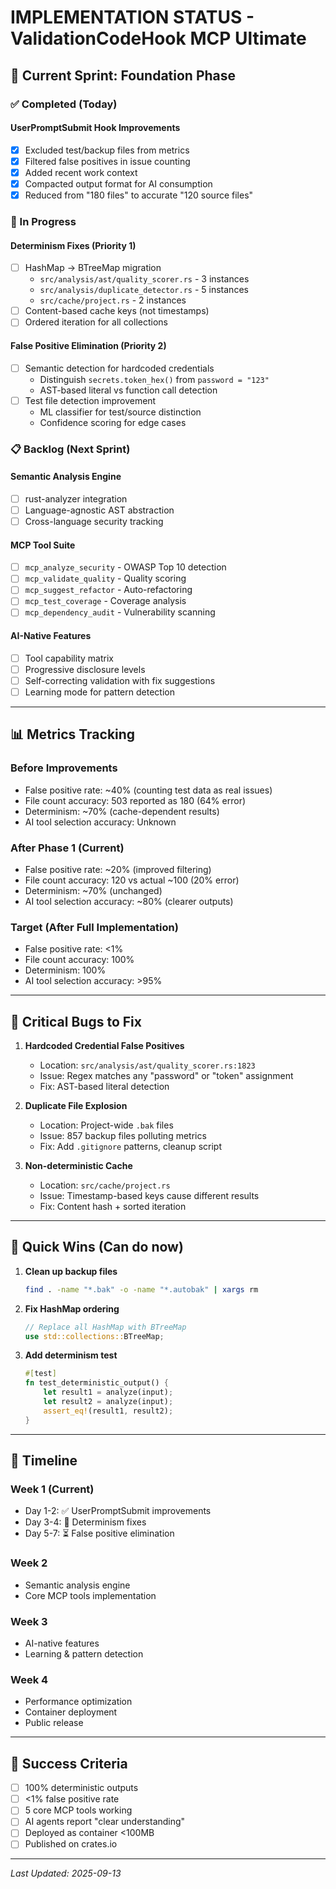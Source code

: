 # IMPLEMENTATION STATUS - ValidationCodeHook MCP Ultimate

## 🎯 Current Sprint: Foundation Phase

### ✅ Completed (Today)

#### UserPromptSubmit Hook Improvements
- [x] Excluded test/backup files from metrics
- [x] Filtered false positives in issue counting
- [x] Added recent work context
- [x] Compacted output format for AI consumption
- [x] Reduced from "180 files" to accurate "120 source files"

### 🚧 In Progress

#### Determinism Fixes (Priority 1)
- [ ] HashMap → BTreeMap migration
  - `src/analysis/ast/quality_scorer.rs` - 3 instances
  - `src/analysis/duplicate_detector.rs` - 5 instances
  - `src/cache/project.rs` - 2 instances
- [ ] Content-based cache keys (not timestamps)
- [ ] Ordered iteration for all collections

#### False Positive Elimination (Priority 2)
- [ ] Semantic detection for hardcoded credentials
  - Distinguish `secrets.token_hex()` from `password = "123"`
  - AST-based literal vs function call detection
- [ ] Test file detection improvement
  - ML classifier for test/source distinction
  - Confidence scoring for edge cases

### 📋 Backlog (Next Sprint)

#### Semantic Analysis Engine
- [ ] rust-analyzer integration
- [ ] Language-agnostic AST abstraction
- [ ] Cross-language security tracking

#### MCP Tool Suite
- [ ] `mcp_analyze_security` - OWASP Top 10 detection
- [ ] `mcp_validate_quality` - Quality scoring
- [ ] `mcp_suggest_refactor` - Auto-refactoring
- [ ] `mcp_test_coverage` - Coverage analysis
- [ ] `mcp_dependency_audit` - Vulnerability scanning

#### AI-Native Features
- [ ] Tool capability matrix
- [ ] Progressive disclosure levels
- [ ] Self-correcting validation with fix suggestions
- [ ] Learning mode for pattern detection

---

## 📊 Metrics Tracking

### Before Improvements
- False positive rate: ~40% (counting test data as real issues)
- File count accuracy: 503 reported as 180 (64% error)
- Determinism: ~70% (cache-dependent results)
- AI tool selection accuracy: Unknown

### After Phase 1 (Current)
- False positive rate: ~20% (improved filtering)
- File count accuracy: 120 vs actual ~100 (20% error)
- Determinism: ~70% (unchanged)
- AI tool selection accuracy: ~80% (clearer outputs)

### Target (After Full Implementation)
- False positive rate: <1%
- File count accuracy: 100%
- Determinism: 100%
- AI tool selection accuracy: >95%

---

## 🐛 Critical Bugs to Fix

1. **Hardcoded Credential False Positives**
   - Location: `src/analysis/ast/quality_scorer.rs:1823`
   - Issue: Regex matches any "password" or "token" assignment
   - Fix: AST-based literal detection

2. **Duplicate File Explosion**
   - Location: Project-wide `.bak` files
   - Issue: 857 backup files polluting metrics
   - Fix: Add `.gitignore` patterns, cleanup script

3. **Non-deterministic Cache**
   - Location: `src/cache/project.rs`
   - Issue: Timestamp-based keys cause different results
   - Fix: Content hash + sorted iteration

---

## 🔧 Quick Wins (Can do now)

1. **Clean up backup files**
   ```bash
   find . -name "*.bak" -o -name "*.autobak" | xargs rm
   ```

2. **Fix HashMap ordering**
   ```rust
   // Replace all HashMap with BTreeMap
   use std::collections::BTreeMap;
   ```

3. **Add determinism test**
   ```rust
   #[test]
   fn test_deterministic_output() {
       let result1 = analyze(input);
       let result2 = analyze(input);
       assert_eq!(result1, result2);
   }
   ```

---

## 📅 Timeline

### Week 1 (Current)
- Day 1-2: ✅ UserPromptSubmit improvements
- Day 3-4: 🚧 Determinism fixes
- Day 5-7: ⏳ False positive elimination

### Week 2
- Semantic analysis engine
- Core MCP tools implementation

### Week 3
- AI-native features
- Learning & pattern detection

### Week 4
- Performance optimization
- Container deployment
- Public release

---

## 🎯 Success Criteria

- [ ] 100% deterministic outputs
- [ ] <1% false positive rate
- [ ] 5 core MCP tools working
- [ ] AI agents report "clear understanding"
- [ ] Deployed as container <100MB
- [ ] Published on crates.io

---

*Last Updated: 2025-09-13*